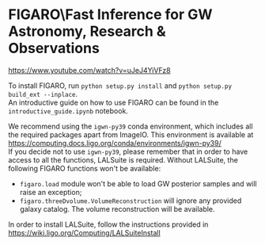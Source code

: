 # FIGARO\\Fast Inference for GW Astronomy, Research & Observations

https://www.youtube.com/watch?v=uJeJ4YiVFz8

To install FIGARO, run `python setup.py install` and `python setup.py build_ext --inplace`.   
An introductive guide on how to use FIGARO can be found in the `introductive_guide.ipynb` notebook.

We recommend using the `igwn-py39` conda environment, which includes all the required packages apart from ImageIO.
This environment is available at https://computing.docs.ligo.org/conda/environments/igwn-py39/   
If you decide not to use `igwn-py39`, please remember that in order to have access to all the functions, LALSuite is required.
Without LALSuite, the following FIGARO functions won't be available:
* `figaro.load` module won't be able to load GW posterior samples and will raise an exception;
* `figaro.threeDvolume.VolumeReconstruction` will ignore any provided galaxy catalog. The volume reconstruction will be available.

In order to install LALSuite, follow the instructions provided in https://wiki.ligo.org/Computing/LALSuiteInstall

